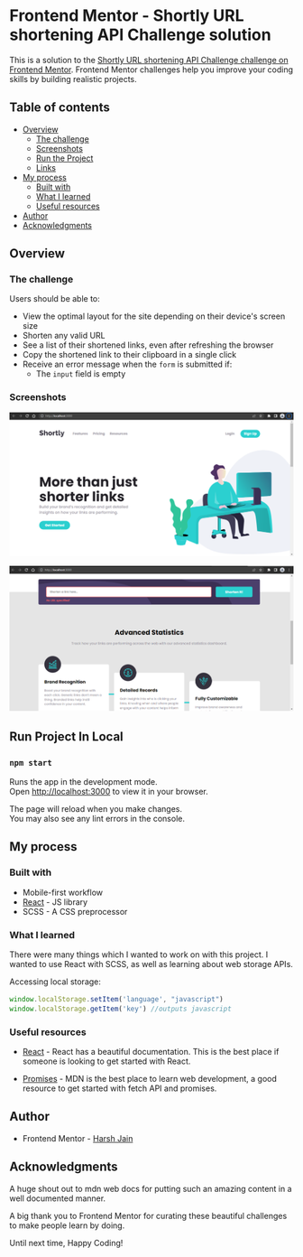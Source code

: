 # Frontend Mentor - Shortly URL shortening API Challenge solution

This is a solution to the [Shortly URL shortening API Challenge challenge on Frontend Mentor](https://www.frontendmentor.io/challenges/url-shortening-api-landing-page-2ce3ob-G). Frontend Mentor challenges help you improve your coding skills by building realistic projects. 

## Table of contents

- [Overview](#overview)
  - [The challenge](#the-challenge)
  - [Screenshots](#screenshots)
  - [Run the Project](#run-project-in-local)
  - [Links](#links)
- [My process](#my-process)
  - [Built with](#built-with)
  - [What I learned](#what-i-learned)
  - [Useful resources](#useful-resources)
- [Author](#author)
- [Acknowledgments](#acknowledgments)

## Overview

### The challenge

Users should be able to:

- View the optimal layout for the site depending on their device's screen size
- Shorten any valid URL
- See a list of their shortened links, even after refreshing the browser
- Copy the shortened link to their clipboard in a single click
- Receive an error message when the `form` is submitted if:
  - The `input` field is empty

### Screenshots

![](./public/screenshots/sc1.png)

![](./public/screenshots/sc2.png)

## Run Project In Local

### `npm start`

Runs the app in the development mode.\
Open [http://localhost:3000](http://localhost:3000) to view it in your browser.

The page will reload when you make changes.\
You may also see any lint errors in the console.

## My process

### Built with

- Mobile-first workflow
- [React](https://reactjs.org/) - JS library
- SCSS - A CSS preprocessor

### What I learned

There were many things which I wanted to work on with this project. I wanted to use React with SCSS, as well as learning about web storage APIs.

Accessing local storage:

```js
window.localStorage.setItem('language', "javascript")
window.localStorage.getItem('key') //outputs javascript
```

### Useful resources

- [React](https://reactjs.org/docs/getting-started.html) - React has a beautiful documentation. This is the best place if someone is looking to get started with React.

- [Promises](https://developer.mozilla.org/en-US/docs/Learn/JavaScript/Asynchronous/Promises) - MDN is the best place to learn web development, a good resource to get started with fetch API and promises.

## Author

- Frontend Mentor - [Harsh Jain](https://www.frontendmentor.io/profile/harshj11)

## Acknowledgments

A huge shout out to mdn web docs for putting such an amazing content in a well documented manner.

A big thank you to Frontend Mentor for curating these beautiful challenges to make people learn by doing.

Until next time, Happy Coding!